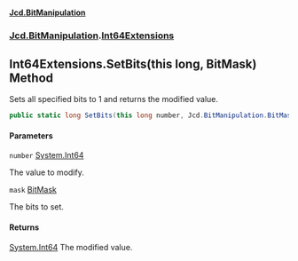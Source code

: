 #### [Jcd.BitManipulation](index 'index')
### [Jcd.BitManipulation](Jcd.BitManipulation 'Jcd.BitManipulation').[Int64Extensions](Jcd.BitManipulation.Int64Extensions 'Jcd.BitManipulation.Int64Extensions')

## Int64Extensions.SetBits(this long, BitMask) Method

Sets all specified bits to 1 and returns the modified value.

```csharp
public static long SetBits(this long number, Jcd.BitManipulation.BitMask mask);
```
#### Parameters

<a name='Jcd.BitManipulation.Int64Extensions.SetBits(thislong,Jcd.BitManipulation.BitMask).number'></a>

`number` [System.Int64](https://docs.microsoft.com/en-us/dotnet/api/System.Int64 'System.Int64')

The value to modify.

<a name='Jcd.BitManipulation.Int64Extensions.SetBits(thislong,Jcd.BitManipulation.BitMask).mask'></a>

`mask` [BitMask](Jcd.BitManipulation.BitMask 'Jcd.BitManipulation.BitMask')

The bits to set.

#### Returns
[System.Int64](https://docs.microsoft.com/en-us/dotnet/api/System.Int64 'System.Int64')
The modified value.